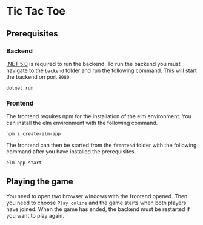 # Tic Tac Toe

## Prerequisites
### Backend
[.NET 5.0](https://dotnet.microsoft.com/download) is required to run the backend.
To run the backend you must navigate to the `backend` folder and run the following command. This will start the backend on port `8080`. 
```
dotnet run
```
### Frontend
The frontend requires npm for the installation of the elm environment. You can install the elm environment with the following command.
```
npm i create-elm-app 
```
The frontend can then be started from the `frontend` folder with the following command after you have installed the prerequisites.
```sh
elm-app start
```
## Playing the game
You need to open two browser windows with the frontend opened. Then you need to choose `Play online` and the game starts when both players have joined. When the game has ended, the backend must be restarted if you want to play again. 
